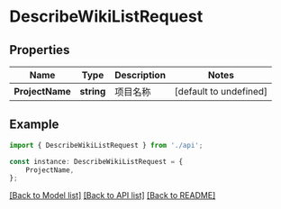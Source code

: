 # DescribeWikiListRequest


## Properties

Name | Type | Description | Notes
------------ | ------------- | ------------- | -------------
**ProjectName** | **string** | 项目名称 | [default to undefined]

## Example

```typescript
import { DescribeWikiListRequest } from './api';

const instance: DescribeWikiListRequest = {
    ProjectName,
};
```

[[Back to Model list]](../README.md#documentation-for-models) [[Back to API list]](../README.md#documentation-for-api-endpoints) [[Back to README]](../README.md)
